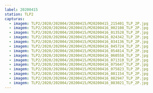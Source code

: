 ```yaml
---
label: 20200415
station: TLP2
capturas:
  - imagem: TLP2/2020/202004/20200415/M20200415_215401_TLP_2P.jpg
  - imagem: TLP2/2020/202004/20200415/M20200416_002108_TLP_2P.jpg
  - imagem: TLP2/2020/202004/20200415/M20200416_013528_TLP_2P.jpg
  - imagem: TLP2/2020/202004/20200415/M20200416_024342_TLP_2P.jpg
  - imagem: TLP2/2020/202004/20200415/M20200416_034136_TLP_2P.jpg
  - imagem: TLP2/2020/202004/20200415/M20200416_045724_TLP_2P.jpg
  - imagem: TLP2/2020/202004/20200415/M20200416_054814_TLP_2P.jpg
  - imagem: TLP2/2020/202004/20200415/M20200416_060558_TLP_2P.jpg
  - imagem: TLP2/2020/202004/20200415/M20200416_071310_TLP_2P.jpg
  - imagem: TLP2/2020/202004/20200415/M20200416_075647_TLP_2P.jpg
  - imagem: TLP2/2020/202004/20200415/M20200416_075823_TLP_2P.jpg
  - imagem: TLP2/2020/202004/20200415/M20200416_081154_TLP_2P.jpg
  - imagem: TLP2/2020/202004/20200415/M20200416_082947_TLP_2P.jpg
  - imagem: TLP2/2020/202004/20200415/M20200416_083021_TLP_2P.jpg
---
```

